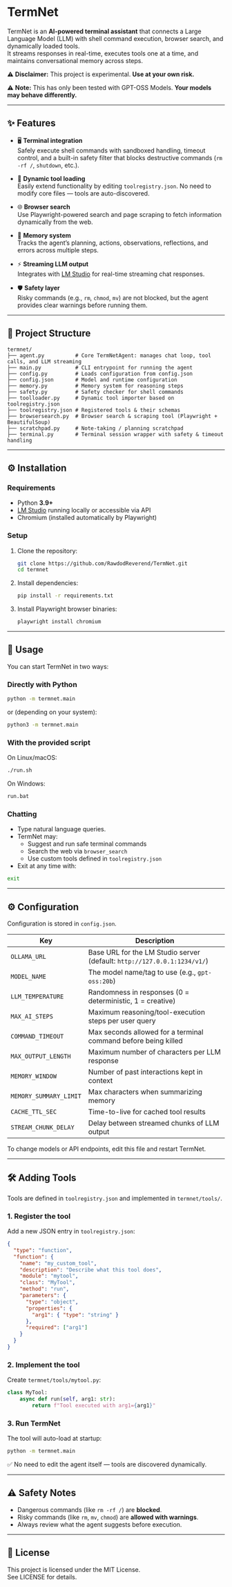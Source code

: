 # TermNet

TermNet is an **AI-powered terminal assistant** that connects a Large Language Model (LLM) with shell command execution, browser search, and dynamically loaded tools.  
It streams responses in real-time, executes tools one at a time, and maintains conversational memory across steps.

⚠️ **Disclaimer:** This project is experimental. **Use at your own risk.**

⚠️ **Note:** This has only been tested with GPT-OSS Models. **Your models may behave differently.**

---

## ✨ Features

- 🖥️ **Terminal integration**  
  Safely execute shell commands with sandboxed handling, timeout control, and a built-in safety filter that blocks destructive commands (`rm -rf /`, `shutdown`, etc.).

- 🔧 **Dynamic tool loading**  
  Easily extend functionality by editing `toolregistry.json`. No need to modify core files — tools are auto-discovered.

- 🌐 **Browser search**  
  Use Playwright-powered search and page scraping to fetch information dynamically from the web.

- 🧠 **Memory system**  
  Tracks the agent’s planning, actions, observations, reflections, and errors across multiple steps.

- ⚡ **Streaming LLM output**  
  Integrates with [LM Studio](https://lmstudio.ai) for real-time streaming chat responses.

- 🛡️ **Safety layer**  
  Risky commands (e.g., `rm`, `chmod`, `mv`) are not blocked, but the agent provides clear warnings before running them.

---

## 📂 Project Structure

~~~~
termnet/
├── agent.py          # Core TermNetAgent: manages chat loop, tool calls, and LLM streaming
├── main.py           # CLI entrypoint for running the agent
├── config.py         # Loads configuration from config.json
├── config.json       # Model and runtime configuration
├── memory.py         # Memory system for reasoning steps
├── safety.py         # Safety checker for shell commands
├── toolloader.py     # Dynamic tool importer based on toolregistry.json
├── toolregistry.json # Registered tools & their schemas
├── browsersearch.py  # Browser search & scraping tool (Playwright + BeautifulSoup)
├── scratchpad.py     # Note-taking / planning scratchpad
├── terminal.py       # Terminal session wrapper with safety & timeout handling
~~~~

---

## ⚙️ Installation

### Requirements

- Python **3.9+**
- [LM Studio](https://lmstudio.ai) running locally or accessible via API
- Chromium (installed automatically by Playwright)

### Setup

1. Clone the repository:

   ~~~~bash
   git clone https://github.com/RawdodReverend/TermNet.git
   cd termnet
   ~~~~

2. Install dependencies:

   ~~~~bash
   pip install -r requirements.txt
   ~~~~

3. Install Playwright browser binaries:

   ~~~~bash
   playwright install chromium
   ~~~~

---

## 🚀 Usage

You can start TermNet in two ways:

### Directly with Python

~~~~bash
python -m termnet.main
~~~~

or (depending on your system):

~~~~bash
python3 -m termnet.main
~~~~

### With the provided script

On Linux/macOS:

~~~~bash
./run.sh
~~~~

On Windows:

~~~~bat
run.bat
~~~~

### Chatting

- Type natural language queries.
- TermNet may:
  - Suggest and run safe terminal commands
  - Search the web via `browser_search`
  - Use custom tools defined in `toolregistry.json`
- Exit at any time with:

~~~~bash
exit
~~~~

---

## ⚙️ Configuration

Configuration is stored in `config.json`.

| Key                | Description                                                                 |
|--------------------|-----------------------------------------------------------------------------|
| `OLLAMA_URL`       | Base URL for the LM Studio server (default: `http://127.0.0.1:1234/v1/`)          |
| `MODEL_NAME`       | The model name/tag to use (e.g., `gpt-oss:20b`)                             |
| `LLM_TEMPERATURE`  | Randomness in responses (0 = deterministic, 1 = creative)                   |
| `MAX_AI_STEPS`     | Maximum reasoning/tool-execution steps per user query                       |
| `COMMAND_TIMEOUT`  | Max seconds allowed for a terminal command before being killed              |
| `MAX_OUTPUT_LENGTH`| Maximum number of characters per LLM response                               |
| `MEMORY_WINDOW`    | Number of past interactions kept in context                                 |
| `MEMORY_SUMMARY_LIMIT` | Max characters when summarizing memory                                  |
| `CACHE_TTL_SEC`    | Time-to-live for cached tool results                                        |
| `STREAM_CHUNK_DELAY` | Delay between streamed chunks of LLM output                               |

To change models or API endpoints, edit this file and restart TermNet.

---

## 🛠️ Adding Tools

Tools are defined in `toolregistry.json` and implemented in `termnet/tools/`.

### 1. Register the tool
Add a new JSON entry in `toolregistry.json`:

~~~~json
{
  "type": "function",
  "function": {
    "name": "my_custom_tool",
    "description": "Describe what this tool does",
    "module": "mytool",
    "class": "MyTool",
    "method": "run",
    "parameters": {
      "type": "object",
      "properties": {
        "arg1": { "type": "string" }
      },
      "required": ["arg1"]
    }
  }
}
~~~~

### 2. Implement the tool
Create `termnet/tools/mytool.py`:

~~~~python
class MyTool:
    async def run(self, arg1: str):
        return f"Tool executed with arg1={arg1}"
~~~~

### 3. Run TermNet
The tool will auto-load at startup:

~~~~bash
python -m termnet.main
~~~~

✅ No need to edit the agent itself — tools are discovered dynamically.

---

## ⚠️ Safety Notes

- Dangerous commands (like `rm -rf /`) are **blocked**.
- Risky commands (like `rm`, `mv`, `chmod`) are **allowed with warnings**.
- Always review what the agent suggests before execution.

---

## 📜 License

This project is licensed under the MIT License.  
See LICENSE for details.
